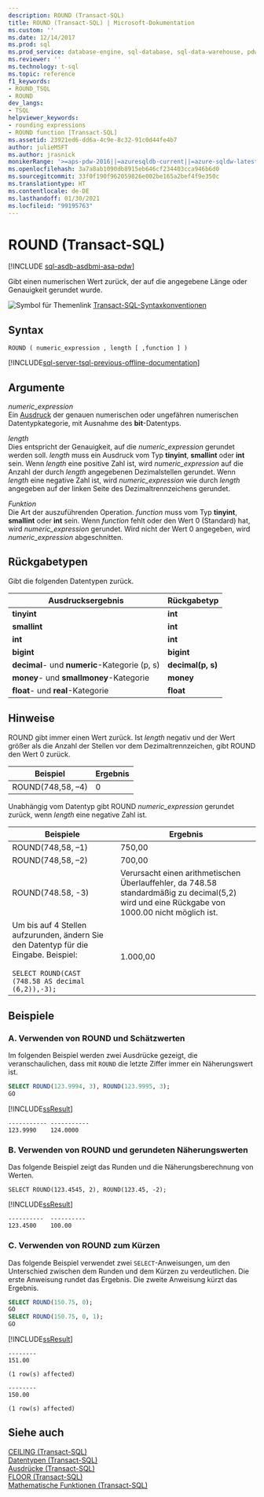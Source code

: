 ```yaml
---
description: ROUND (Transact-SQL)
title: ROUND (Transact-SQL) | Microsoft-Dokumentation
ms.custom: ''
ms.date: 12/14/2017
ms.prod: sql
ms.prod_service: database-engine, sql-database, sql-data-warehouse, pdw
ms.reviewer: ''
ms.technology: t-sql
ms.topic: reference
f1_keywords:
- ROUND_TSQL
- ROUND
dev_langs:
- TSQL
helpviewer_keywords:
- rounding expressions
- ROUND function [Transact-SQL]
ms.assetid: 23921ed6-dd6a-4c9e-8c32-91c0d44fe4b7
author: julieMSFT
ms.author: jrasnick
monikerRange: '>=aps-pdw-2016||=azuresqldb-current||=azure-sqldw-latest||>=sql-server-2016||>=sql-server-linux-2017||=azuresqldb-mi-current'
ms.openlocfilehash: 3a7a8ab1090db8915eb646cf234403cca946b6d0
ms.sourcegitcommit: 33f0f190f962059826e002be165a2bef4f9e350c
ms.translationtype: HT
ms.contentlocale: de-DE
ms.lasthandoff: 01/30/2021
ms.locfileid: "99195763"
---
```

# <a name="round-transact-sql"></a>ROUND (Transact-SQL)
[!INCLUDE [sql-asdb-asdbmi-asa-pdw](../../includes/applies-to-version/sql-asdb-asdbmi-asa-pdw.md)]

Gibt einen numerischen Wert zurück, der auf die angegebene Länge oder Genauigkeit gerundet wurde.  
  
 ![Symbol für Themenlink](../../database-engine/configure-windows/media/topic-link.gif "Symbol für Themenlink") [Transact-SQL-Syntaxkonventionen](../../t-sql/language-elements/transact-sql-syntax-conventions-transact-sql.md)  
  
## <a name="syntax"></a>Syntax  
  
```syntaxsql
ROUND ( numeric_expression , length [ ,function ] )  
```  
  
[!INCLUDE[sql-server-tsql-previous-offline-documentation](../../includes/sql-server-tsql-previous-offline-documentation.md)]

## <a name="arguments"></a>Argumente
 *numeric_expression*  
 Ein [Ausdruck](../../t-sql/language-elements/expressions-transact-sql.md) der genauen numerischen oder ungefähren numerischen Datentypkategorie, mit Ausnahme des **bit**-Datentyps.  
  
 *length*  
 Dies entspricht der Genauigkeit, auf die *numeric_expression* gerundet werden soll. *length* muss ein Ausdruck vom Typ **tinyint**, **smallint** oder **int** sein. Wenn *length* eine positive Zahl ist, wird *numeric_expression* auf die Anzahl der durch *length* angegebenen Dezimalstellen gerundet. Wenn *length* eine negative Zahl ist, wird *numeric_expression* wie durch *length* angegeben auf der linken Seite des Dezimaltrennzeichens gerundet.  
  
 *Funktion*  
 Die Art der auszuführenden Operation. *function* muss vom Typ **tinyint**, **smallint** oder **int** sein. Wenn *function* fehlt oder den Wert 0 (Standard) hat, wird *numeric_expression* gerundet. Wird nicht der Wert 0 angegeben, wird *numeric_expression* abgeschnitten.  
  
## <a name="return-types"></a>Rückgabetypen  
 Gibt die folgenden Datentypen zurück.  
  
|Ausdrucksergebnis|Rückgabetyp|  
|-----------------------|-----------------|  
|**tinyint**|**int**|  
|**smallint**|**int**|  
|**int**|**int**|  
|**bigint**|**bigint**|  
|**decimal**- und **numeric**-Kategorie (p, s)|**decimal(p, s)**|  
|**money**- und **smallmoney**-Kategorie|**money**|  
|**float**- und **real**-Kategorie|**float**|  
  
## <a name="remarks"></a>Hinweise  
 ROUND gibt immer einen Wert zurück. Ist *length* negativ und der Wert größer als die Anzahl der Stellen vor dem Dezimaltrennzeichen, gibt ROUND den Wert 0 zurück.  
  
|Beispiel|Ergebnis|  
|-------------|------------|  
|ROUND(748,58, –4)|0|  
  
 Unabhängig vom Datentyp gibt ROUND *numeric_expression* gerundet zurück, wenn *length* eine negative Zahl ist.  
  
|Beispiele|Ergebnis|  
|--------------|------------|  
|ROUND(748,58, –1)|750,00|  
|ROUND(748,58, –2)|700,00|  
|ROUND(748.58, -3)|Verursacht einen arithmetischen Überlauffehler, da 748.58 standardmäßig zu decimal(5,2) wird und eine Rückgabe von 1000.00 nicht möglich ist.|  
|Um bis auf 4 Stellen aufzurunden, ändern Sie den Datentyp für die Eingabe. Beispiel:<br /><br /> `SELECT ROUND(CAST (748.58 AS decimal (6,2)),-3);`|1.000,00|  
  
## <a name="examples"></a>Beispiele  
  
### <a name="a-using-round-and-estimates"></a>A. Verwenden von ROUND und Schätzwerten  
 Im folgenden Beispiel werden zwei Ausdrücke gezeigt, die veranschaulichen, dass mit `ROUND` die letzte Ziffer immer ein Näherungswert ist.  
  
```sql  
SELECT ROUND(123.9994, 3), ROUND(123.9995, 3);  
GO  
```  
  
 [!INCLUDE[ssResult](../../includes/ssresult-md.md)]  
  
```  
----------- -----------  
123.9990    124.0000      
```  
  
### <a name="b-using-round-and-rounding-approximations"></a>B. Verwenden von ROUND und gerundeten Näherungswerten  
 Das folgende Beispiel zeigt das Runden und die Näherungsberechnung von Werten.  
  
```  
SELECT ROUND(123.4545, 2), ROUND(123.45, -2);  
```  
  
 [!INCLUDE[ssResult](../../includes/ssresult-md.md)]  

 ```
----------  ----------
123.4500    100.00
```
  
### <a name="c-using-round-to-truncate"></a>C. Verwenden von ROUND zum Kürzen  
 Das folgende Beispiel verwendet zwei `SELECT`-Anweisungen, um den Unterschied zwischen dem Runden und dem Kürzen zu verdeutlichen. Die erste Anweisung rundet das Ergebnis. Die zweite Anweisung kürzt das Ergebnis.  
  
```sql  
SELECT ROUND(150.75, 0);  
GO  
SELECT ROUND(150.75, 0, 1);  
GO  
```  
  
 [!INCLUDE[ssResult](../../includes/ssresult-md.md)]  
  
```  
--------  
151.00  
  
(1 row(s) affected)  
  
--------  
150.00  
  
(1 row(s) affected)  
```
  
## <a name="see-also"></a>Siehe auch  
 [CEILING &#40;Transact-SQL&#41;](../../t-sql/functions/ceiling-transact-sql.md)   
 [Datentypen &#40;Transact-SQL&#41;](../../t-sql/data-types/data-types-transact-sql.md)   
 [Ausdrücke &#40;Transact-SQL&#41;](../../t-sql/language-elements/expressions-transact-sql.md)   
 [FLOOR &#40;Transact-SQL&#41;](../../t-sql/functions/floor-transact-sql.md)   
 [Mathematische Funktionen &#40;Transact-SQL&#41;](../../t-sql/functions/mathematical-functions-transact-sql.md)
